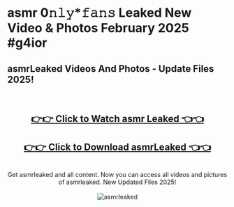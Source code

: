 # asmr 0𝚗𝚕𝚢*𝚏𝚊𝚗𝚜 Leaked New Video & Photos February 2025 #g4ior

<h2>asmrLeaked Videos And Photos - Update Files 2025!</h2>
<br>
<div align="center">
<h2><a href="https://mediaupload.pro?title=asmr&ref=11F" rel="nofollow">👉👉 Click to Watch asmr Leaked 👈👈</a></h2>
<h2><a href="https://mediaupload.pro?title=asmr&ref=11F" rel="nofollow">👉👉 Click to Download asmrLeaked 👈👈</a></h2>
<br>
Get asmrleaked and all content. Now you can access all videos and pictures of asmrleaked. New Updated Files 2025!
<br>
<br>
<a href="https://mediaupload.pro?title=asmr&ref=11F" rel="nofollow" data-target="animated-image.originalLink"><img src="https://i.ibb.co/Gkj2r4b/banner.png" alt="asmrleaked" style="max-width: 100%; display: inline-block;" data-target="animated-image.originalImage"></a>
</div>
<br>


